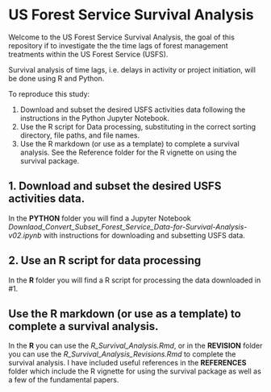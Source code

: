 # US Forest Service Survival Analysis
Welcome to the US Forest Service Survival Analysis, the goal of this repository if to investigate the the time lags of forest management treatments within the US Forest Service (USFS). 

Survival analysis of time lags, i.e. delays in activity or project initiation, will be done using R and Python.

To reproduce this study:
1. Download and subset the desired USFS activities data following the instructions in the Python Jupyter Notebook.
2. Use the R script for Data processing, substituting in the correct sorting directory, file paths, and file names. 
3. Use the R markdown (or use as a template) to complete a survival analysis. See the Reference folder for the R vignette on using the survival package. 

## 1. Download and subset the desired USFS activities data.

In the **PYTHON** folder you will find a Jupyter Notebook *Downlaod_Convert_Subset_Forest_Service_Data-for-Survival-Analysis-v02.ipynb* with instructions for downloading and subsetting USFS data.

## 2. Use an R script for data processing

In the **R** folder you will find a R script for processing the data downloaded in #1. 

## Use the R markdown (or use as a template) to complete a survival analysis. 

In the **R** you can use the *R_Survival_Analysis.Rmd*, or in the **REVISION** folder you can use the *R_Survival_Analysis_Revisions.Rmd* to complete the survival analysis. I have included useful references in the **REFERENCES** folder which include the R vignette for using the survival package as well as a few of the fundamental papers.
